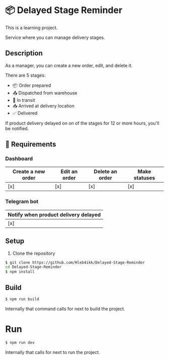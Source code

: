 # 📦 Delayed Stage Reminder

This is a learning project.

Service where you can manage delivery stages.

## Description

As a manager, you can create a new order, edit, and delete it.

There are 5 stages:

- 📦 Order prepared
- 📤 Dispatched from warehouse
- 🚚 In transit
- 📥 Arrived at delivery location
- ✅ Delivered

If product delivery delayed on on of the stages for 12 or more hours, you'll be notified.

## 📝 Requirements

### Dashboard

| Create a new order | Edit an order | Delete an order | Make statuses |
| ------------------ | ------------- | --------------- | ------------- |
| [x]                | [x]           | [x]             | [x]           |

### Telegram bot

| Notify when product delivery delayed |
| ------------------------------------ |
| [x]                                  |

## Setup

1. Clone the repository

```bash
$ git clone https://github.com/Hleb4ikk/Delayed-Stage-Reminder
cd Delayed-Stage-Reminder
$ npm install
```

## Build

```bash
$ npm run build
```

Internally that command calls for next to build the project.

# Run

```bash
$ npm run dev
```

Internally that calls for next to run the project.
